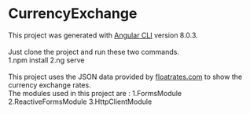 # CurrencyExchange

This project was generated with [Angular CLI](https://github.com/angular/angular-cli) version 8.0.3.<br>
<br>
Just clone the project and run these two commands.<br>
1.npm install
2.ng serve
<br><br>
This project uses the JSON data provided by [floatrates.com](https://floatrates.com) to show the currency exchange rates.<br>
The modules used in this project are : 
1.FormsModule
2.ReactiveFormsModule
3.HttpClientModule